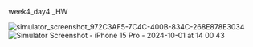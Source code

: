 
week4_day4 _HW

![simulator_screenshot_972C3AF5-7C4C-400B-834C-268E878E3034](https://github.com/user-attachments/assets/2cc70b2d-ca8f-4142-b223-a912154c885e)
![Simulator Screenshot - iPhone 15 Pro - 2024-10-01 at 14 00 43](https://github.com/user-attachments/assets/6527fdff-5385-4f69-b1e3-b364aea01a93)
